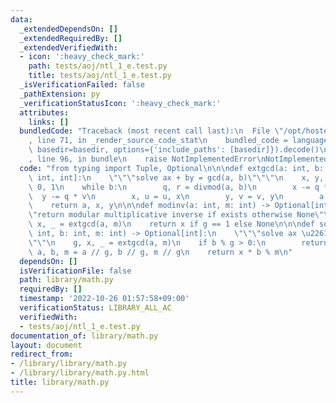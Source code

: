 ```yaml
---
data:
  _extendedDependsOn: []
  _extendedRequiredBy: []
  _extendedVerifiedWith:
  - icon: ':heavy_check_mark:'
    path: tests/aoj/ntl_1_e.test.py
    title: tests/aoj/ntl_1_e.test.py
  _isVerificationFailed: false
  _pathExtension: py
  _verificationStatusIcon: ':heavy_check_mark:'
  attributes:
    links: []
  bundledCode: "Traceback (most recent call last):\n  File \"/opt/hostedtoolcache/PyPy/3.7.13/x64/site-packages/onlinejudge_verify/documentation/build.py\"\
    , line 71, in _render_source_code_stat\n    bundled_code = language.bundle(stat.path,\
    \ basedir=basedir, options={'include_paths': [basedir]}).decode()\n  File \"/opt/hostedtoolcache/PyPy/3.7.13/x64/site-packages/onlinejudge_verify/languages/python.py\"\
    , line 96, in bundle\n    raise NotImplementedError\nNotImplementedError\n"
  code: "from typing import Tuple, Optional\n\n\ndef extgcd(a: int, b: int) -> Tuple[int,\
    \ int, int]:\n    \"\"\"solve ax + by = gcd(a, b)\"\"\"\n    x, y, u, v = 1, 0,\
    \ 0, 1\n    while b:\n        q, r = divmod(a, b)\n        x -= q * u\n      \
    \  y -= q * v\n        x, u = u, x\n        y, v = v, y\n        a, b = b, r\n\
    \    return a, x, y\n\n\ndef modinv(a: int, m: int) -> Optional[int]:\n    \"\"\
    \"return modular multiplicative inverse if exists otherwise None\"\"\"\n    g,\
    \ x, _ = extgcd(a, m)\n    return x if g == 1 else None\n\n\ndef solve_ax_b(a:\
    \ int, b: int, m: int) -> Optional[int]:\n    \"\"\"solve ax \u2261 b (mod m)\"\
    \"\"\n    g, x, _ = extgcd(a, m)\n    if b % g > 0:\n        return None\n   \
    \ a, b, m = a // g, b // g, m // g\n    return x * b % m\n"
  dependsOn: []
  isVerificationFile: false
  path: library/math.py
  requiredBy: []
  timestamp: '2022-10-26 01:57:58+09:00'
  verificationStatus: LIBRARY_ALL_AC
  verifiedWith:
  - tests/aoj/ntl_1_e.test.py
documentation_of: library/math.py
layout: document
redirect_from:
- /library/library/math.py
- /library/library/math.py.html
title: library/math.py
---
```

